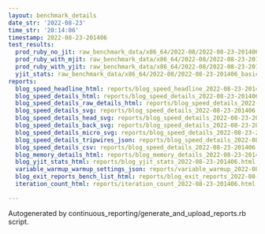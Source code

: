 ```yaml
---
layout: benchmark_details
date_str: '2022-08-23'
time_str: '20:14:06'
timestamp: 2022-08-23-201406
test_results:
  prod_ruby_no_jit: raw_benchmark_data/x86_64/2022-08/2022-08-23-201406_basic_benchmark_prod_ruby_no_jit.json
  prod_ruby_with_mjit: raw_benchmark_data/x86_64/2022-08/2022-08-23-201406_basic_benchmark_prod_ruby_with_mjit.json
  prod_ruby_with_yjit: raw_benchmark_data/x86_64/2022-08/2022-08-23-201406_basic_benchmark_prod_ruby_with_yjit.json
  yjit_stats: raw_benchmark_data/x86_64/2022-08/2022-08-23-201406_basic_benchmark_yjit_stats.json
reports:
  blog_speed_headline_html: reports/blog_speed_headline_2022-08-23-201406.html
  blog_speed_details_html: reports/blog_speed_details_2022-08-23-201406.html
  blog_speed_details_raw_details_html: reports/blog_speed_details_2022-08-23-201406.raw_details.html
  blog_speed_details_svg: reports/blog_speed_details_2022-08-23-201406.svg
  blog_speed_details_head_svg: reports/blog_speed_details_2022-08-23-201406.head.svg
  blog_speed_details_back_svg: reports/blog_speed_details_2022-08-23-201406.back.svg
  blog_speed_details_micro_svg: reports/blog_speed_details_2022-08-23-201406.micro.svg
  blog_speed_details_tripwires_json: reports/blog_speed_details_2022-08-23-201406.tripwires.json
  blog_speed_details_csv: reports/blog_speed_details_2022-08-23-201406.csv
  blog_memory_details_html: reports/blog_memory_details_2022-08-23-201406.html
  blog_yjit_stats_html: reports/blog_yjit_stats_2022-08-23-201406.html
  variable_warmup_warmup_settings_json: reports/variable_warmup_2022-08-23-201406.warmup_settings.json
  blog_exit_reports_bench_list_html: reports/blog_exit_reports_2022-08-23-201406.bench_list.html
  iteration_count_html: reports/iteration_count_2022-08-23-201406.html

---
```

Autogenerated by continuous_reporting/generate_and_upload_reports.rb script.
